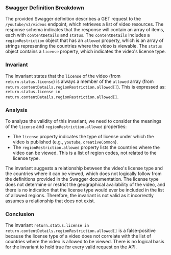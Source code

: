### Swagger Definition Breakdown
The provided Swagger definition describes a GET request to the `/youtube/v3/videos` endpoint, which retrieves a list of video resources. The response schema indicates that the response will contain an array of items, each with `contentDetails` and `status`. The `contentDetails` includes a `regionRestriction` object that has an `allowed` property, which is an array of strings representing the countries where the video is viewable. The `status` object contains a `license` property, which indicates the video's license type.

### Invariant
The invariant states that the `license` of the video (from `return.status.license`) is always a member of the `allowed` array (from `return.contentDetails.regionRestriction.allowed[]`). This is expressed as: `return.status.license in return.contentDetails.regionRestriction.allowed[]`.

### Analysis
To analyze the validity of this invariant, we need to consider the meanings of the `license` and `regionRestriction.allowed` properties:
- The `license` property indicates the type of license under which the video is published (e.g., `youtube`, `creativeCommon`).
- The `regionRestriction.allowed` property lists the countries where the video can be viewed. This is a list of region codes, not related to the license type.

The invariant suggests a relationship between the video's license type and the countries where it can be viewed, which does not logically follow from the definitions provided in the Swagger documentation. The license type does not determine or restrict the geographical availability of the video, and there is no indication that the license type would ever be included in the list of allowed regions. Therefore, the invariant is not valid as it incorrectly assumes a relationship that does not exist.

### Conclusion
The invariant `return.status.license in return.contentDetails.regionRestriction.allowed[]` is a false-positive because the license type of a video does not correlate with the list of countries where the video is allowed to be viewed. There is no logical basis for the invariant to hold true for every valid request on the API.
